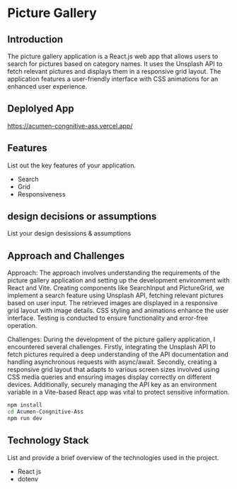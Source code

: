 # Picture Gallery

## Introduction
The picture gallery application is a React.js web app that allows users to search for pictures based on category names. It uses the Unsplash API to fetch relevant pictures and displays them in a responsive grid layout. The application features a user-friendly interface with CSS animations for an enhanced user experience.

## Deplolyed App
https://acumen-congnitive-ass.vercel.app/


## Features
List out the key features of your application.

- Search
- Grid
- Responsiveness

## design decisions or assumptions
List your design desissions & assumptions

## Approach and Challenges
Approach: The approach involves understanding the requirements of the picture gallery application and setting up the development environment with React and Vite. Creating components like SearchInput and PictureGrid, we implement a search feature using Unsplash API, fetching relevant pictures based on user input. The retrieved images are displayed in a responsive grid layout with image details. CSS styling and animations enhance the user interface. Testing is conducted to ensure functionality and error-free operation.

Challenges: During the development of the picture gallery application, I encountered several challenges. Firstly, integrating the Unsplash API to fetch pictures required a deep understanding of the API documentation and handling asynchronous requests with async/await. Secondly, creating a responsive grid layout that adapts to various screen sizes involved using CSS media queries and ensuring images display correctly on different devices. Additionally, securely managing the API key as an environment variable in a Vite-based React app was vital to protect sensitive information. 

```bash
npm install 
cd Acumen-Congnitive-Ass
npm run dev
```


## Technology Stack
List and provide a brief overview of the technologies used in the project.

- React js
- dotenv 
